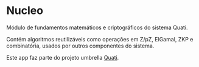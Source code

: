 # Nucleo

Módulo de fundamentos matemáticos e criptográficos do sistema Quati.

Contém algoritmos reutilizáveis como operações em Z/pZ, ElGamal, ZKP e combinatória, usados por outros componentes do sistema.

Este app faz parte do projeto umbrella [Quati](https://github.com/vndmtrx/quati).
